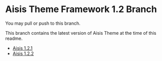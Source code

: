 Aisis Theme Framework 1.2 Branch
=================================

You may pull or push to this branch.

This branch contains the latest version of Aisis Theme at the time of this readme.

- [Aisis 1.2.1](http://aisis.adambalan.com/news/aisis-1-2-1-is-finally-here/)
- [Aisis 1.2.2](http://wp.me/p2viJH-sN)
